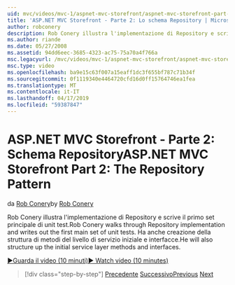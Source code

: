```yaml
---
uid: mvc/videos/mvc-1/aspnet-mvc-storefront/aspnet-mvc-storefront-part-2-the-repository-pattern
title: 'ASP.NET MVC Storefront - Parte 2: Lo schema Repository | Microsoft Docs'
author: robconery
description: Rob Conery illustra l'implementazione di Repository e scrive il primo set principale di unit test. Ha anche creazione della struttura dei metodi di livello servizio iniziale...
ms.author: riande
ms.date: 05/27/2008
ms.assetid: 94dd6eec-3685-4323-ac75-75a70a4f766a
msc.legacyurl: /mvc/videos/mvc-1/aspnet-mvc-storefront/aspnet-mvc-storefront-part-2-the-repository-pattern
msc.type: video
ms.openlocfilehash: ba9e15c63f007a15eaff1dc3f655bf787c71b34f
ms.sourcegitcommit: 0f1119340e4464720cfd16d0ff15764746ea1fea
ms.translationtype: MT
ms.contentlocale: it-IT
ms.lasthandoff: 04/17/2019
ms.locfileid: "59387847"
---
```

# <a name="aspnet-mvc-storefront-part-2-the-repository-pattern"></a><span data-ttu-id="d7a1c-104">ASP.NET MVC Storefront - Parte 2: Schema Repository</span><span class="sxs-lookup"><span data-stu-id="d7a1c-104">ASP.NET MVC Storefront Part 2: The Repository Pattern</span></span>

<span data-ttu-id="d7a1c-105">da [Rob Conery](https://github.com/robconery)</span><span class="sxs-lookup"><span data-stu-id="d7a1c-105">by [Rob Conery](https://github.com/robconery)</span></span>

<span data-ttu-id="d7a1c-106">Rob Conery illustra l'implementazione di Repository e scrive il primo set principale di unit test.</span><span class="sxs-lookup"><span data-stu-id="d7a1c-106">Rob Conery walks through Repository implementation and writes out the first main set of unit tests.</span></span> <span data-ttu-id="d7a1c-107">Ha anche creazione della struttura di metodi del livello di servizio iniziale e interfacce.</span><span class="sxs-lookup"><span data-stu-id="d7a1c-107">He will also structure up the initial service layer methods and interfaces.</span></span>

[<span data-ttu-id="d7a1c-108">&#9654;Guarda il video (10 minuti)</span><span class="sxs-lookup"><span data-stu-id="d7a1c-108">&#9654; Watch video (10 minutes)</span></span>](https://channel9.msdn.com/Blogs/ASP-NET-Site-Videos/aspnet-mvc-storefront-part-2-the-repository-pattern)

> [!div class="step-by-step"]
> <span data-ttu-id="d7a1c-109">[Precedente](aspnet-mvc-storefront-part-1-architectural-discussion-and-overview.md)
> [Successivo](aspnet-mvc-storefront-part-3-pipes-and-filters.md)</span><span class="sxs-lookup"><span data-stu-id="d7a1c-109">[Previous](aspnet-mvc-storefront-part-1-architectural-discussion-and-overview.md)
[Next](aspnet-mvc-storefront-part-3-pipes-and-filters.md)</span></span>
